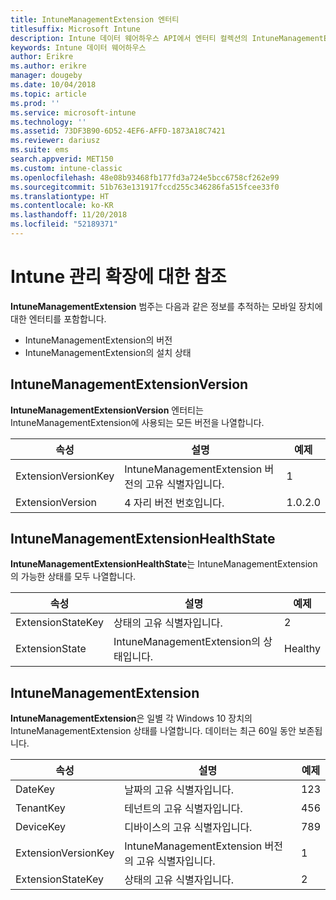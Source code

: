 ```yaml
---
title: IntuneManagementExtension 엔터티
titlesuffix: Microsoft Intune
description: Intune 데이터 웨어하우스 API에서 엔터티 컬렉션의 IntuneManagementExtension 엔터티 범주에 대한 참조 항목입니다.
keywords: Intune 데이터 웨어하우스
author: Erikre
ms.author: erikre
manager: dougeby
ms.date: 10/04/2018
ms.topic: article
ms.prod: ''
ms.service: microsoft-intune
ms.technology: ''
ms.assetid: 73DF3B90-6D52-4EF6-AFFD-1873A18C7421
ms.reviewer: dariusz
ms.suite: ems
search.appverid: MET150
ms.custom: intune-classic
ms.openlocfilehash: 48e08b93468fb177fd3a724e5bcc6758cf262e99
ms.sourcegitcommit: 51b763e131917fccd255c346286fa515fcee33f0
ms.translationtype: HT
ms.contentlocale: ko-KR
ms.lasthandoff: 11/20/2018
ms.locfileid: "52189371"
---
```

# <a name="reference-for-intune-management-extension"></a>Intune 관리 확장에 대한 참조

**IntuneManagementExtension** 범주는 다음과 같은 정보를 추적하는 모바일 장치에 대한 엔터티를 포함합니다.

  -  IntuneManagementExtension의 버전
  -  IntuneManagementExtension의 설치 상태

## <a name="intunemanagementextensionversion"></a>IntuneManagementExtensionVersion

**IntuneManagementExtensionVersion** 엔터티는 IntuneManagementExtension에 사용되는 모든 버전을 나열합니다.

| 속성  | 설명 | 예제 |
|---------|------------|--------|
| ExtensionVersionKey |IntuneManagementExtension 버전의 고유 식별자입니다. | 1 |
| ExtensionVersion |4 자리 버전 번호입니다. |1.0.2.0 |

## <a name="intunemanagementextensionhealthstate"></a>IntuneManagementExtensionHealthState

**IntuneManagementExtensionHealthState**는 IntuneManagementExtension의 가능한 상태를 모두 나열합니다.

| 속성  | 설명 | 예제 |
|---------|------------|--------|
| ExtensionStateKey |상태의 고유 식별자입니다. | 2 |
| ExtensionState |IntuneManagementExtension의 상태입니다. | Healthy |

## <a name="intunemanagementextension"></a>IntuneManagementExtension

**IntuneManagementExtension**은 일별 각 Windows 10 장치의 IntuneManagementExtension 상태를 나열합니다.
데이터는 최근 60일 동안 보존됩니다. 


|      속성       |                         설명                         | 예제 |
|---------------------|-------------------------------------------------------------|---------|
|       DateKey       |               날짜의 고유 식별자입니다.                |   123   |
|      TenantKey      |              테넌트의 고유 식별자입니다.               |   456   |
|      DeviceKey      |              디바이스의 고유 식별자입니다.               |   789   |
| ExtensionVersionKey | IntuneManagementExtension 버전의 고유 식별자입니다. |    1    |
|  ExtensionStateKey  |             상태의 고유 식별자입니다.              |    2    |

